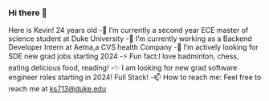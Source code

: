 ### Hi there 👋

Here is Kevin! 24 years old
-🔭 I’m currently a second year ECE master of science student at Duke University
-🌱 I’m currently working as a Backend Developer Intern at Aetna,a CVS health Company
-👯 I’m actively looking for SDE new grad jobs starting 2024
-⚡ Fun fact:I love badminton, chess, eating delicious food, reading!
-✨ I am looking for new grad software engineer roles starting in 2024! Full Stack!
-📫 How to reach me: Feel free to reach me at ks713@duke.edu
